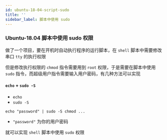 ```yaml
---
id: ubuntu-18-04-script-sudo
title: ''
sidebar_label: 脚本中使用 sudo
---
```


### Ubuntu-18.04 脚本中使用 sudo 权限
做了一个项目，要在开机时自动执行程序的运行脚本，在 `shell` 脚本中需要修改串口 `tty` 的执行权限

但是修改执行权限的 `chmod` 指令需要用到 `root` 权限，于是需要在脚本中使用 `sudo` 指令，而超级用户指令需要输入用户密码，有几种方法可以实现

#### `echo` + `sudo -S`

- `echo`
- `sudo -S`

```
echo "password" | sudo -S chmod ...
```
- `"password"` 为你的用户密码

就可以实现 `shell` 脚本中使用 `sudo` 权限